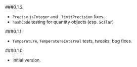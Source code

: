 ###0.1.2
* `Precise` `isInteger` and `_limitPrecision` fixes.
* `hashCode` testing for quantity objects (esp. `Scalar`)

###0.1.1
* `Temperature`, `TemperatureInterval` tests, tweaks, bug fixes.

###0.1.0
* Initial version.